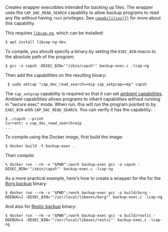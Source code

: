 Creates wrapper executbles intended for backing up files. The wrapper uses the `CAP_DAC_READ_SEARCH` capability to allow backup programs to read any file without having `root` privileges. See [`capabilities(7)`](https://man7.org/linux/man-pages/man7/capabilities.7.html) for more about this capability.

This requires [`libcap-ng`](https://github.com/stevegrubb/libcap-ng), which can be installed:

    $ apt install libcap-ng-dev

To compile, you should specify a binary by setting the `EXEC_BIN` macro to the absolute path of the program:

    $ gcc -o capsh -DEXEC_BIN='"/sbin/capsh"' backup-exec.c -lcap-ng
 
 Then add the capabilities on the resulting binary:
 
     $ sudo setcap "cap_dac_read_search=+eip cap_setpcap=+ep" capsh

The `cap_setpcap` capability is required so that it can set [ambient capabilities](https://lwn.net/Articles/636533/). Ambient capabilities allows programs to inherit capabilities without running in "secure exec" mode. When run, this will run the program pointed to by `EXEC_BIN` with `CAP_DAC_READ_SEARCH`. You can verify it has the capability:

    $ ./capsh --print
    Current: = cap_dac_read_search+eip
    ...

To compile using the Docker image, first build the image:

    $ docker build -t backup-exec .

Then compile:

    % docker run --rm -v "$PWD":/work backup-exec gcc -o capsh -DEXEC_BIN='"/sbin/capsh"' backup-exec.c -lcap-ng

As a more practical example, here's how to create a wrapper for the for the [Borg backup](https://www.borgbackup.org) binary:

    $ docker run --rm -v "$PWD":/work backup-exec gcc -o build/borg -DDEBUG=1 -DEXEC_BIN='"/usr/local/libexec/borg"' backup-exec.c -lcap-ng

And also for [Restic backup](https://restic.net) binary:

    $ docker run --rm -v "$PWD":/work backup-exec gcc -o build/restic -DDEBUG=1 -DEXEC_BIN='"/usr/local/libexec/restic"' backup-exec.c -lcap-ng

